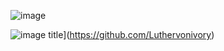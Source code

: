 ![image](https://github.com/user-attachments/assets/1c0122f2-181e-465e-b083-8c5c911ce15d) 

![image title]([https://rushter.com/counter.svg)](https://github.com/Luthervonivory)

